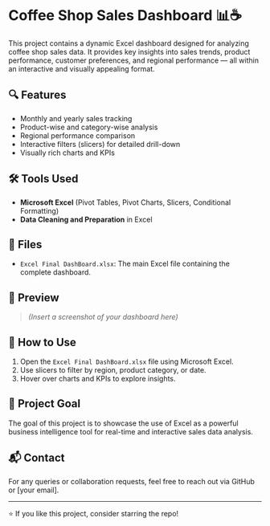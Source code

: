# Coffee Shop Sales Dashboard 📊☕

This project contains a dynamic Excel dashboard designed for analyzing coffee shop sales data. It provides key insights into sales trends, product performance, customer preferences, and regional performance — all within an interactive and visually appealing format.

## 🔍 Features

- Monthly and yearly sales tracking
- Product-wise and category-wise analysis
- Regional performance comparison
- Interactive filters (slicers) for detailed drill-down
- Visually rich charts and KPIs

## 🛠 Tools Used

- **Microsoft Excel** (Pivot Tables, Pivot Charts, Slicers, Conditional Formatting)
- **Data Cleaning and Preparation** in Excel

## 📁 Files

- `Excel Final DashBoard.xlsx`: The main Excel file containing the complete dashboard.

## 📸 Preview

> *(Insert a screenshot of your dashboard here)*

## 🚀 How to Use

1. Open the `Excel Final DashBoard.xlsx` file using Microsoft Excel.
2. Use slicers to filter by region, product category, or date.
3. Hover over charts and KPIs to explore insights.

## 📌 Project Goal

The goal of this project is to showcase the use of Excel as a powerful business intelligence tool for real-time and interactive sales data analysis.

## 📬 Contact

For any queries or collaboration requests, feel free to reach out via GitHub or [your email].

---

⭐ If you like this project, consider starring the repo!
